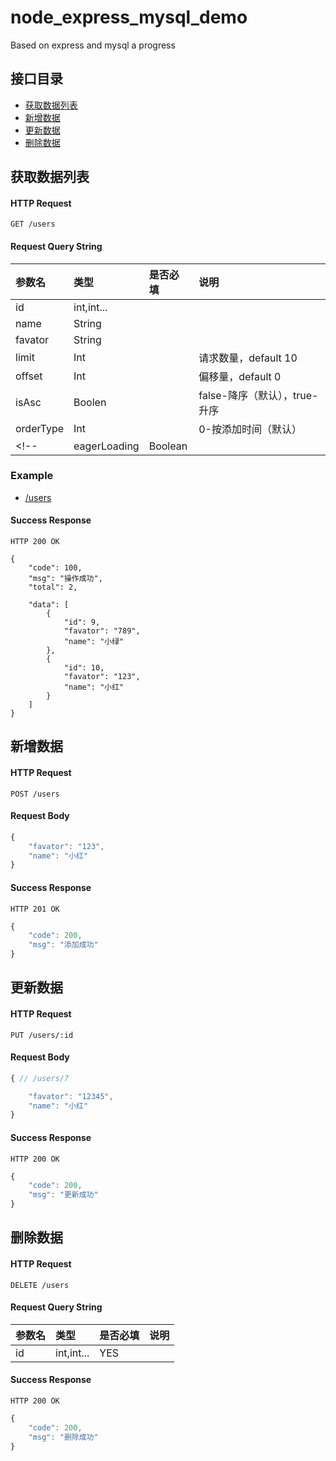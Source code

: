 # node_express_mysql_demo
Based on express and mysql a progress

接口目录
---------

- [获取数据列表](#获取数据列表)
- [新增数据](#新增数据)
- [更新数据](#更新数据)
- [删除数据](#删除数据)


获取数据列表
------------

#### HTTP Request

`GET /users`

#### Request Query String

| 参数名     | 类型       | 是否必填 | 说明 |
|:-----------|:-----------|:---------|:-----|
| id         | int,int... |          |      |
| name       | String     |          |      |
| favator    | String     |          |      |
| limit      | Int        |          | 请求数量，default 10 |
| offset     | Int        |          |  偏移量，default 0   |
| isAsc      | Boolen     |          | false-降序（默认），true-升序 |
| orderType  | Int        |          | 0-按添加时间（默认）| 
<!-- | eagerLoading| Boolean   |          | false-仅返回用户列表, true-加载附加列表（默认）| -->

### Example

- [/users](http://localhost:3000/users)

#### Success Response

`HTTP 200 OK`

```javascritp
{ 
    "code": 100,
    "msg": "操作成功",
    "total": 2,

    "data": [
        {
            "id": 9,
            "favator": "789",
            "name": "小绿"
        },
        {
            "id": 10,
            "favator": "123",
            "name": "小红"
        }
    ]
}
```

新增数据
--------

#### HTTP Request

`POST /users`

#### Request Body

```javascript 
{
	"favator": "123",
	"name": "小红"
}
```

#### Success Response

`HTTP 201 OK`

```javascript
{
    "code": 200,
    "msg": "添加成功"
}
```

更新数据
--------

#### HTTP Request

`PUT /users/:id`


#### Request Body

```javascript 
{ // /users/7

	"favator": "12345",
	"name": "小红"
}
```

#### Success Response

`HTTP 200 OK`

```javascript
{
    "code": 200,
    "msg": "更新成功"
}
```

删除数据
----------

#### HTTP Request

`DELETE /users`

#### Request Query String

| 参数名     | 类型       | 是否必填 | 说明   |
|:-----------|:-----------|:---------|:-------|
| id         | int,int... | YES      |        |

#### Success Response

`HTTP 200 OK`

```javascript
{
    "code": 200,
    "msg": "删除成功"
}
```


